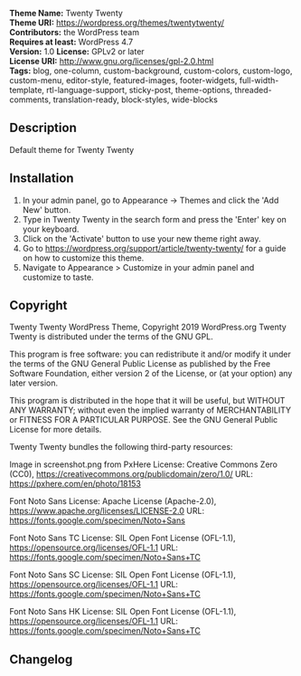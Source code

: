 **Theme Name:** Twenty Twenty  
**Theme URI:** https://wordpress.org/themes/twentytwenty/  
**Contributors:** the WordPress team  
**Requires at least:** WordPress 4.7  
**Version:** 1.0
**License:** GPLv2 or later  
**License URI:** http://www.gnu.org/licenses/gpl-2.0.html  
**Tags:** blog, one-column, custom-background, custom-colors, custom-logo, custom-menu, editor-style, featured-images, footer-widgets, full-width-template, rtl-language-support, sticky-post, theme-options, threaded-comments, translation-ready, block-styles, wide-blocks

## Description

Default theme for Twenty Twenty

## Installation

1. In your admin panel, go to Appearance -> Themes and click the 'Add New' button.
2. Type in Twenty Twenty in the search form and press the 'Enter' key on your keyboard.
3. Click on the 'Activate' button to use your new theme right away.
4. Go to https://wordpress.org/support/article/twenty-twenty/ for a guide on how to customize this theme.
5. Navigate to Appearance > Customize in your admin panel and customize to taste.

## Copyright

Twenty Twenty WordPress Theme, Copyright 2019 WordPress.org
Twenty Twenty is distributed under the terms of the GNU GPL.

This program is free software: you can redistribute it and/or modify
it under the terms of the GNU General Public License as published by
the Free Software Foundation, either version 2 of the License, or
(at your option) any later version.

This program is distributed in the hope that it will be useful,
but WITHOUT ANY WARRANTY; without even the implied warranty of
MERCHANTABILITY or FITNESS FOR A PARTICULAR PURPOSE. See the
GNU General Public License for more details.

Twenty Twenty bundles the following third-party resources:

Image in screenshot.png from PxHere
License: Creative Commons Zero (CC0), https://creativecommons.org/publicdomain/zero/1.0/
URL: https://pxhere.com/en/photo/18153

Font Noto Sans 
License: Apache License (Apache-2.0), https://www.apache.org/licenses/LICENSE-2.0
URL: https://fonts.google.com/specimen/Noto+Sans

Font Noto Sans TC
License: SIL Open Font License (OFL-1.1), https://opensource.org/licenses/OFL-1.1 
URL: https://fonts.google.com/specimen/Noto+Sans+TC

Font Noto Sans SC
License: SIL Open Font License (OFL-1.1), https://opensource.org/licenses/OFL-1.1 
URL: https://fonts.google.com/specimen/Noto+Sans+TC

Font Noto Sans HK
License: SIL Open Font License (OFL-1.1), https://opensource.org/licenses/OFL-1.1 
URL: https://fonts.google.com/specimen/Noto+Sans+TC

## Changelog

